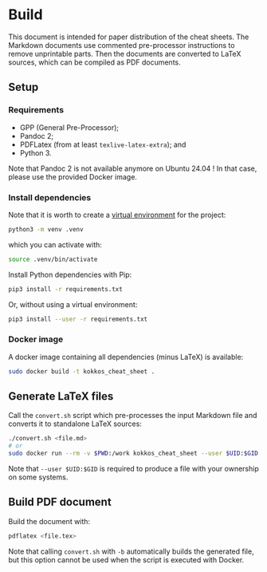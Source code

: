 # Build

This document is intended for paper distribution of the cheat sheets.
The Markdown documents use commented pre-processor instructions to remove unprintable parts.
Then the documents are converted to LaTeX sources, which can be compiled as PDF documents.

## Setup

### Requirements

- GPP (General Pre-Processor);
- Pandoc 2;
- PDFLatex (from at least `texlive-latex-extra`); and
- Python 3.

Note that Pandoc 2 is not available anymore on Ubuntu 24.04 !
In that case, please use the provided Docker image.

### Install dependencies

Note that it is worth to create a [virtual environment](https://packaging.python.org/en/latest/guides/installing-using-pip-and-virtual-environments/) for the project:

```sh
python3 -m venv .venv
```

which you can activate with:

```sh
source .venv/bin/activate
```

Install Python dependencies with Pip:

```sh
pip3 install -r requirements.txt
```

Or, without using a virtual environment:

```sh
pip3 install --user -r requirements.txt
```

### Docker image

A docker image containing all dependencies (minus LaTeX) is available:

```sh
sudo docker build -t kokkos_cheat_sheet .
```

## Generate LaTeX files

Call the `convert.sh` script which pre-processes the input Markdown file and converts it to standalone LaTeX sources:

```sh
./convert.sh <file.md>
# or
sudo docker run --rm -v $PWD:/work kokkos_cheat_sheet --user $UID:$GID ./convert.sh <file.md>
```

Note that `--user $UID:$GID` is required to produce a file with your ownership on some systems.

## Build PDF document

Build the document with:

```sh
pdflatex <file.tex>
```

Note that calling `convert.sh` with `-b` automatically builds the generated file, but this option cannot be used when the script is executed with Docker.
